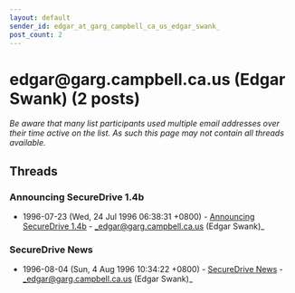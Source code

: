 ```yaml
---
layout: default
sender_id: edgar_at_garg_campbell_ca_us_edgar_swank_
post_count: 2
---
```


# edgar<span>@</span>garg.campbell.ca.us (Edgar Swank) (2 posts)

_Be aware that many list participants used multiple email addresses over their time active on the list. As such this page may not contain all threads available._

## Threads

### Announcing SecureDrive 1.4b
+ 1996-07-23 (Wed, 24 Jul 1996 06:38:31 +0800) - [Announcing SecureDrive 1.4b](/archive/1996/07/95826ed2915e38f8e1653a989d41c24268b7961fc7cb043f69556afb30b3a0a8) - _edgar@garg.campbell.ca.us (Edgar Swank)_

### SecureDrive News
+ 1996-08-04 (Sun, 4 Aug 1996 10:34:22 +0800) - [SecureDrive News](/archive/1996/08/c73e9837bd3cc7c9db0fa2dcde896ac4e6f2d1833ebf29ef13c17a384f0dea52) - _edgar@garg.campbell.ca.us (Edgar Swank)_

